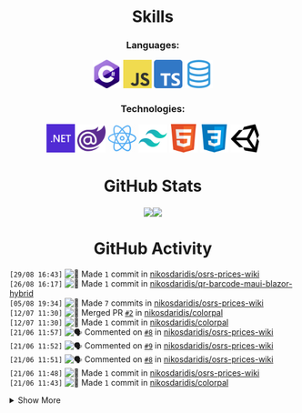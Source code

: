 <h1 align="center"><b>Skills</b></h1>

<h3 align="center">Languages:</h3>
<div align="center">
    <a  href="#"><img  alt="C#"  title="C#"  src="https://raw.githubusercontent.com/nikosdaridis/nikosdaridis.github.io/main/v2/public/TechStack/CSharp.png"  height="50"></a>
    <a  href="#"><img  alt="JavaScript"  title="JavaScript"  src="https://raw.githubusercontent.com/nikosdaridis/nikosdaridis.github.io/main/v2/public/TechStack/JavaScript.png"  height="50"></a>
	<a  href="#"><img  alt="TypeScript"  title="TypeScript"  src="https://raw.githubusercontent.com/nikosdaridis/nikosdaridis.github.io/main/v2/public/TechStack/TypeScript.png"  height="50"></a>
    <a  href="#"><img  alt="SQL"  title="SQL"  src="https://raw.githubusercontent.com/nikosdaridis/nikosdaridis.github.io/main/v2/public/TechStack/SQL.png"  height="50"></a>
</div>

<h3 align="center">Technologies:</h3>  
<div align="center">
    <a  href="#"><img  alt=".Net"  title=".Net"  src="https://raw.githubusercontent.com/nikosdaridis/nikosdaridis.github.io/main/v2/public/TechStack/DOTNET.png"  height="50"></a>
    <a  href="#"><img  alt="Blazor"  title="Blazor"  src="https://raw.githubusercontent.com/nikosdaridis/nikosdaridis.github.io/main/v2/public/TechStack/Blazor.png"  height="50"></a>
	<a  href="#"><img  alt="React"  title="React"  src="https://raw.githubusercontent.com/nikosdaridis/nikosdaridis.github.io/main/v2/public/TechStack/React.png"  height="50"></a>
	<a  href="#"><img  alt="Tailwind CSS"  title="Tailwind CSS"  src="https://raw.githubusercontent.com/nikosdaridis/nikosdaridis.github.io/main/v2/public/TechStack/TailwindCSS.png"  height="50"></a> 
    <a  href="#"><img  alt="HTML"  title="HTML"  src="https://raw.githubusercontent.com/nikosdaridis/nikosdaridis.github.io/main/v2/public/TechStack/HTML.png"  height="50"></a>
    <a  href="#"><img  alt="CSS"  title="CSS"  src="https://raw.githubusercontent.com/nikosdaridis/nikosdaridis.github.io/main/v2/public/TechStack/CSS.png"  height="50"></a>
    <a  href="#"><img  alt="Unity"  title="Unity"  src="https://raw.githubusercontent.com/nikosdaridis/nikosdaridis.github.io/main/v2/public/TechStack/Unity.png"  height="50"></a>
</div>

<h1 align="center"><b>GitHub Stats</b></h1>
<div align="center">
    <a href="https://github.com/nikosdaridis?tab=repositories"><img align="center" src="https://github-readme-stats.vercel.app/api?username=nikosdaridis&show_icons=true&bg_color=00000000&title_color=0c4e82&text_color=1495fb&hide_border=true&hide_title=true&include_all_commits=true&text_bold=true&disable_animations=true" /></a><a href="https://github.com/nikosdaridis?tab=repositories"><img align="center" src="https://github-readme-stats.vercel.app/api/top-langs/?username=nikosdaridis&layout=compact&bg_color=00000000&title_color=1495fb&text_color=1495fb&hide_border=true&langs_count=10&hide=hlsl,shaderlab,glsl,objective-c%2B%2B,cmake&size_weight=0.3&count_weight=0.5&disable_animations=true" /></a>
</div>

<h1 align="center"><b>GitHub Activity</b></h1>

<!--START_SECTION:activity-->
`[29/08 16:43]` <img alt="📝" src="https://github.com/cheesits456/github-activity-readme/raw/master/icons/commit.png" align="top" height="18"> Made `1` commit in [nikosdaridis/osrs-prices-wiki](https://github.com/nikosdaridis/osrs-prices-wiki)  
`[26/08 16:17]` <img alt="📝" src="https://github.com/cheesits456/github-activity-readme/raw/master/icons/commit.png" align="top" height="18"> Made `1` commit in [nikosdaridis/qr-barcode-maui-blazor-hybrid](https://github.com/nikosdaridis/qr-barcode-maui-blazor-hybrid)  
`[05/08 19:34]` <img alt="📝" src="https://github.com/cheesits456/github-activity-readme/raw/master/icons/commit.png" align="top" height="18"> Made `7` commits in [nikosdaridis/osrs-prices-wiki](https://github.com/nikosdaridis/osrs-prices-wiki)  
`[12/07 11:30]` <img alt="🎉" src="https://github.com/cheesits456/github-activity-readme/raw/master/icons/merge.png" align="top" height="18"> Merged PR [`#2`](https://github.com//nikosdaridis/colorpal/pull/2 'chore: specify TypeScript as dependency') in [nikosdaridis/colorpal](https://github.com/nikosdaridis/colorpal)  
`[12/07 11:30]` <img alt="📝" src="https://github.com/cheesits456/github-activity-readme/raw/master/icons/commit.png" align="top" height="18"> Made `1` commit in [nikosdaridis/colorpal](https://github.com/nikosdaridis/colorpal)  
`[21/06 11:57]` <img alt="🗣" src="https://github.com/cheesits456/github-activity-readme/raw/master/icons/comment.png" align="top" height="18"> Commented on [`#8`](https://github.com//nikosdaridis/osrs-prices-wiki/issues/8 'Bump typescript from 5.4.5 to 5.5.2 in /Server') in [nikosdaridis/osrs-prices-wiki](https://github.com/nikosdaridis/osrs-prices-wiki)  
`[21/06 11:52]` <img alt="🗣" src="https://github.com/cheesits456/github-activity-readme/raw/master/icons/comment.png" align="top" height="18"> Commented on [`#9`](https://github.com//nikosdaridis/osrs-prices-wiki/issues/9 'Bump Radzen.Blazor from 4.32.7 to 4.32.8 in /Server') in [nikosdaridis/osrs-prices-wiki](https://github.com/nikosdaridis/osrs-prices-wiki)  
`[21/06 11:51]` <img alt="🗣" src="https://github.com/cheesits456/github-activity-readme/raw/master/icons/comment.png" align="top" height="18"> Commented on [`#8`](https://github.com//nikosdaridis/osrs-prices-wiki/issues/8 'Bump typescript from 5.4.5 to 5.5.2 in /Server') in [nikosdaridis/osrs-prices-wiki](https://github.com/nikosdaridis/osrs-prices-wiki)  
`[21/06 11:48]` <img alt="📝" src="https://github.com/cheesits456/github-activity-readme/raw/master/icons/commit.png" align="top" height="18"> Made `1` commit in [nikosdaridis/osrs-prices-wiki](https://github.com/nikosdaridis/osrs-prices-wiki)  
`[21/06 11:43]` <img alt="📝" src="https://github.com/cheesits456/github-activity-readme/raw/master/icons/commit.png" align="top" height="18"> Made `1` commit in [nikosdaridis/colorpal](https://github.com/nikosdaridis/colorpal)  

<details><summary>Show More</summary>

`[21/06 11:39]` <img alt="📝" src="https://github.com/cheesits456/github-activity-readme/raw/master/icons/commit.png" align="top" height="18"> Made `1` commit in [nikosdaridis/ebanking-asp-net-core](https://github.com/nikosdaridis/ebanking-asp-net-core)  
`[21/06 11:24]` <img alt="🗣" src="https://github.com/cheesits456/github-activity-readme/raw/master/icons/comment.png" align="top" height="18"> Commented on [`#4`](https://github.com//nikosdaridis/qr-barcode-maui-blazor-hybrid/issues/4 'Bump typescript from 5.4.5 to 5.5.2 in /QRBarcodeApp') in [nikosdaridis/qr-barcode-maui-blazor-hybrid](https://github.com/nikosdaridis/qr-barcode-maui-blazor-hybrid)  
`[21/06 11:22]` <img alt="📝" src="https://github.com/cheesits456/github-activity-readme/raw/master/icons/commit.png" align="top" height="18"> Made `2` commits in [nikosdaridis/qr-barcode-maui-blazor-hybrid](https://github.com/nikosdaridis/qr-barcode-maui-blazor-hybrid)  
`[14/06 17:45]` <img alt="📝" src="https://github.com/cheesits456/github-activity-readme/raw/master/icons/commit.png" align="top" height="18"> Made `1` commit in [nikosdaridis/colorpal](https://github.com/nikosdaridis/colorpal)  
`[14/06 17:45]` <img alt="❌" src="https://github.com/cheesits456/github-activity-readme/raw/master/icons/delete.png" align="top" height="18"> Deleted `dependabot/npm_and_yarn/uglify-js-3.18.0` from [nikosdaridis/colorpal](https://github.com/nikosdaridis/colorpal)  
`[14/06 17:45]` <img alt="🎉" src="https://github.com/cheesits456/github-activity-readme/raw/master/icons/merge.png" align="top" height="18"> Merged PR [`#1`](https://github.com//nikosdaridis/colorpal/pull/1 'Bump uglify-js from 3.17.4 to 3.18.0') in [nikosdaridis/colorpal](https://github.com/nikosdaridis/colorpal)  
`[14/06 17:39]` <img alt="📝" src="https://github.com/cheesits456/github-activity-readme/raw/master/icons/commit.png" align="top" height="18"> Made `1` commit in [nikosdaridis/colorpal](https://github.com/nikosdaridis/colorpal)  
`[14/06 17:33]` <img alt="📝" src="https://github.com/cheesits456/github-activity-readme/raw/master/icons/commit.png" align="top" height="18"> Made `1` commit in [nikosdaridis/ebanking-asp-net-core](https://github.com/nikosdaridis/ebanking-asp-net-core)  
`[14/06 17:29]` <img alt="❌" src="https://github.com/cheesits456/github-activity-readme/raw/master/icons/delete.png" align="top" height="18"> Deleted `dependabot/npm_and_yarn/Server/braces-3.0.3` from [nikosdaridis/osrs-prices-wiki](https://github.com/nikosdaridis/osrs-prices-wiki)  
`[14/06 17:29]` <img alt="❌" src="https://github.com/cheesits456/github-activity-readme/raw/master/icons/delete.png" align="top" height="18"> Deleted `dependabot/npm_and_yarn/Server/uglify-js-3.18.0` from [nikosdaridis/osrs-prices-wiki](https://github.com/nikosdaridis/osrs-prices-wiki)  
`[14/06 17:29]` <img alt="❌" src="https://github.com/cheesits456/github-activity-readme/raw/master/icons/delete.png" align="top" height="18"> Deleted `dependabot/npm_and_yarn/Server/tailwindcss-3.4.4` from [nikosdaridis/osrs-prices-wiki](https://github.com/nikosdaridis/osrs-prices-wiki)  
`[14/06 17:29]` <img alt="❌" src="https://github.com/cheesits456/github-activity-readme/raw/master/icons/delete.png" align="top" height="18"> Deleted `dependabot/nuget/Server/dotnet-ef-8.0.6` from [nikosdaridis/osrs-prices-wiki](https://github.com/nikosdaridis/osrs-prices-wiki)  
`[14/06 17:29]` <img alt="❌" src="https://github.com/cheesits456/github-activity-readme/raw/master/icons/delete.png" align="top" height="18"> Deleted `dependabot/nuget/Server/Radzen.Blazor-4.32.7` from [nikosdaridis/osrs-prices-wiki](https://github.com/nikosdaridis/osrs-prices-wiki)  
`[14/06 17:29]` <img alt="❌" src="https://github.com/cheesits456/github-activity-readme/raw/master/icons/delete.png" align="top" height="18"> Deleted `dependabot/npm_and_yarn/Server/glob-10.4.1` from [nikosdaridis/osrs-prices-wiki](https://github.com/nikosdaridis/osrs-prices-wiki)  
`[14/06 17:27]` <img alt="❌" src="https://github.com/cheesits456/github-activity-readme/raw/master/icons/delete.png" align="top" height="18"> Deleted `dependabot/npm_and_yarn/QRBarcodeApp/uglify-js-3.18.0` from [nikosdaridis/qr-barcode-maui-blazor-hybrid](https://github.com/nikosdaridis/qr-barcode-maui-blazor-hybrid)  
`[14/06 17:27]` <img alt="❌" src="https://github.com/cheesits456/github-activity-readme/raw/master/icons/delete.png" align="top" height="18"> Deleted `dependabot/npm_and_yarn/QRBarcodeApp/tailwindcss-3.4.4` from [nikosdaridis/qr-barcode-maui-blazor-hybrid](https://github.com/nikosdaridis/qr-barcode-maui-blazor-hybrid)  
`[14/06 17:27]` <img alt="❌" src="https://github.com/cheesits456/github-activity-readme/raw/master/icons/delete.png" align="top" height="18"> Deleted `dependabot/npm_and_yarn/QRBarcodeApp/npm_and_yarn-5134b82be1` from [nikosdaridis/qr-barcode-maui-blazor-hybrid](https://github.com/nikosdaridis/qr-barcode-maui-blazor-hybrid)  
`[14/06 17:23]` <img alt="📝" src="https://github.com/cheesits456/github-activity-readme/raw/master/icons/commit.png" align="top" height="18"> Made `1` commit in [nikosdaridis/qr-barcode-maui-blazor-hybrid](https://github.com/nikosdaridis/qr-barcode-maui-blazor-hybrid)  
`[14/06 17:23]` <img alt="🎉" src="https://github.com/cheesits456/github-activity-readme/raw/master/icons/merge.png" align="top" height="18"> Merged PR [`#1`](https://github.com//nikosdaridis/qr-barcode-maui-blazor-hybrid/pull/1 'Bump uglify-js from 3.17.4 to 3.18.0 in /QRBarcodeApp') in [nikosdaridis/qr-barcode-maui-blazor-hybrid](https://github.com/nikosdaridis/qr-barcode-maui-blazor-hybrid)  
`[14/06 17:21]` <img alt="🗣" src="https://github.com/cheesits456/github-activity-readme/raw/master/icons/comment.png" align="top" height="18"> Commented on [`#1`](https://github.com//nikosdaridis/qr-barcode-maui-blazor-hybrid/issues/1 'Bump uglify-js from 3.17.4 to 3.18.0 in /QRBarcodeApp') in [nikosdaridis/qr-barcode-maui-blazor-hybrid](https://github.com/nikosdaridis/qr-barcode-maui-blazor-hybrid)  
`[14/06 17:16]` <img alt="📝" src="https://github.com/cheesits456/github-activity-readme/raw/master/icons/commit.png" align="top" height="18"> Made `1` commit in [nikosdaridis/qr-barcode-maui-blazor-hybrid](https://github.com/nikosdaridis/qr-barcode-maui-blazor-hybrid)  
`[14/06 17:16]` <img alt="🎉" src="https://github.com/cheesits456/github-activity-readme/raw/master/icons/merge.png" align="top" height="18"> Merged PR [`#2`](https://github.com//nikosdaridis/qr-barcode-maui-blazor-hybrid/pull/2 'Bump tailwindcss from 3.4.3 to 3.4.4 in /QRBarcodeApp') in [nikosdaridis/qr-barcode-maui-blazor-hybrid](https://github.com/nikosdaridis/qr-barcode-maui-blazor-hybrid)  
`[14/06 17:13]` <img alt="🗣" src="https://github.com/cheesits456/github-activity-readme/raw/master/icons/comment.png" align="top" height="18"> Commented on [`#3`](https://github.com//nikosdaridis/qr-barcode-maui-blazor-hybrid/issues/3 'Bump braces from 3.0.2 to 3.0.3 in /QRBarcodeApp in the npm_and_yarn group') in [nikosdaridis/qr-barcode-maui-blazor-hybrid](https://github.com/nikosdaridis/qr-barcode-maui-blazor-hybrid)  
`[14/06 17:09]` <img alt="🗣" src="https://github.com/cheesits456/github-activity-readme/raw/master/icons/comment.png" align="top" height="18"> Commented on [`#3`](https://github.com//nikosdaridis/qr-barcode-maui-blazor-hybrid/issues/3 'Bump braces from 3.0.2 to 3.0.3 in /QRBarcodeApp in the npm_and_yarn group') in [nikosdaridis/qr-barcode-maui-blazor-hybrid](https://github.com/nikosdaridis/qr-barcode-maui-blazor-hybrid)  
`[14/06 17:03]` <img alt="🗣" src="https://github.com/cheesits456/github-activity-readme/raw/master/icons/comment.png" align="top" height="18"> Commented on [`#3`](https://github.com//nikosdaridis/qr-barcode-maui-blazor-hybrid/issues/3 'Bump braces from 3.0.2 to 3.0.3 in /QRBarcodeApp in the npm_and_yarn group') in [nikosdaridis/qr-barcode-maui-blazor-hybrid](https://github.com/nikosdaridis/qr-barcode-maui-blazor-hybrid)  
`[14/06 16:58]` <img alt="📝" src="https://github.com/cheesits456/github-activity-readme/raw/master/icons/commit.png" align="top" height="18"> Made `5` commits in [nikosdaridis/qr-barcode-maui-blazor-hybrid](https://github.com/nikosdaridis/qr-barcode-maui-blazor-hybrid)  
`[14/06 08:59]` <img alt="📝" src="https://github.com/cheesits456/github-activity-readme/raw/master/icons/commit.png" align="top" height="18"> Made `1` commit in [nikosdaridis/osrs-prices-wiki](https://github.com/nikosdaridis/osrs-prices-wiki)  
`[14/06 08:59]` <img alt="🎉" src="https://github.com/cheesits456/github-activity-readme/raw/master/icons/merge.png" align="top" height="18"> Merged PR [`#6`](https://github.com//nikosdaridis/osrs-prices-wiki/pull/6 'Bump Radzen.Blazor from 4.32.4 to 4.32.7 in /Server') in [nikosdaridis/osrs-prices-wiki](https://github.com/nikosdaridis/osrs-prices-wiki)  
`[14/06 08:59]` <img alt="📝" src="https://github.com/cheesits456/github-activity-readme/raw/master/icons/commit.png" align="top" height="18"> Made `1` commit in [nikosdaridis/osrs-prices-wiki](https://github.com/nikosdaridis/osrs-prices-wiki)  
`[14/06 08:59]` <img alt="🎉" src="https://github.com/cheesits456/github-activity-readme/raw/master/icons/merge.png" align="top" height="18"> Merged PR [`#5`](https://github.com//nikosdaridis/osrs-prices-wiki/pull/5 'Bump dotnet-ef from 8.0.4 to 8.0.6 in /Server') in [nikosdaridis/osrs-prices-wiki](https://github.com/nikosdaridis/osrs-prices-wiki)  
`[14/06 08:58]` <img alt="📝" src="https://github.com/cheesits456/github-activity-readme/raw/master/icons/commit.png" align="top" height="18"> Made `1` commit in [nikosdaridis/osrs-prices-wiki](https://github.com/nikosdaridis/osrs-prices-wiki)  
`[14/06 08:58]` <img alt="🎉" src="https://github.com/cheesits456/github-activity-readme/raw/master/icons/merge.png" align="top" height="18"> Merged PR [`#4`](https://github.com//nikosdaridis/osrs-prices-wiki/pull/4 'Bump glob from 10.3.15 to 10.4.1 in /Server') in [nikosdaridis/osrs-prices-wiki](https://github.com/nikosdaridis/osrs-prices-wiki)  
`[14/06 08:57]` <img alt="📝" src="https://github.com/cheesits456/github-activity-readme/raw/master/icons/commit.png" align="top" height="18"> Made `6` commits in [nikosdaridis/osrs-prices-wiki](https://github.com/nikosdaridis/osrs-prices-wiki)  
`[14/06 08:19]` <img alt="🎉" src="https://github.com/cheesits456/github-activity-readme/raw/master/icons/merge.png" align="top" height="18"> Merged PR [`#3`](https://github.com//nikosdaridis/osrs-prices-wiki/pull/3 'Bump tailwindcss from 3.4.3 to 3.4.4 in /Server') in [nikosdaridis/osrs-prices-wiki](https://github.com/nikosdaridis/osrs-prices-wiki)  
`[14/06 08:18]` <img alt="📝" src="https://github.com/cheesits456/github-activity-readme/raw/master/icons/commit.png" align="top" height="18"> Made `1` commit in [nikosdaridis/osrs-prices-wiki](https://github.com/nikosdaridis/osrs-prices-wiki)  
`[14/06 08:18]` <img alt="🎉" src="https://github.com/cheesits456/github-activity-readme/raw/master/icons/merge.png" align="top" height="18"> Merged PR [`#2`](https://github.com//nikosdaridis/osrs-prices-wiki/pull/2 'Bump uglify-js from 3.17.4 to 3.18.0 in /Server') in [nikosdaridis/osrs-prices-wiki](https://github.com/nikosdaridis/osrs-prices-wiki)  
`[14/06 08:15]` <img alt="📝" src="https://github.com/cheesits456/github-activity-readme/raw/master/icons/commit.png" align="top" height="18"> Made `2` commits in [nikosdaridis/osrs-prices-wiki](https://github.com/nikosdaridis/osrs-prices-wiki)  
`[14/06 07:19]` <img alt="🎉" src="https://github.com/cheesits456/github-activity-readme/raw/master/icons/merge.png" align="top" height="18"> Merged PR [`#1`](https://github.com//nikosdaridis/osrs-prices-wiki/pull/1 'Bump braces from 3.0.2 to 3.0.3 in /Server') in [nikosdaridis/osrs-prices-wiki](https://github.com/nikosdaridis/osrs-prices-wiki)  
`[14/06 07:17]` <img alt="🔍" src="https://github.com/cheesits456/github-activity-readme/raw/master/icons/review.png" align="top" height="18"> Reviewed [`#1`](https://github.com//nikosdaridis/osrs-prices-wiki/pull/1 'Bump braces from 3.0.2 to 3.0.3 in /Server') in [nikosdaridis/osrs-prices-wiki](https://github.com/nikosdaridis/osrs-prices-wiki)  
`[10/06 10:49]` <img alt="📝" src="https://github.com/cheesits456/github-activity-readme/raw/master/icons/commit.png" align="top" height="18"> Made `1` commit in [nikosdaridis/ebanking-asp-net-core](https://github.com/nikosdaridis/ebanking-asp-net-core)  
`[04/06 22:49]` <img alt="📝" src="https://github.com/cheesits456/github-activity-readme/raw/master/icons/commit.png" align="top" height="18"> Made `2` commits in [nikosdaridis/osrs-prices-wiki](https://github.com/nikosdaridis/osrs-prices-wiki)  
`[04/06 19:22]` <img alt="⭐" src="https://github.com/cheesits456/github-activity-readme/raw/master/icons/star.png" align="top" height="18"> Starred [jstedfast/MailKit](https://github.com/jstedfast/MailKit)  
`[30/05 19:18]` <img alt="🏷" src="https://github.com/cheesits456/github-activity-readme/raw/master/icons/release.png" align="top" height="18"> Released [`v1.3.7`](https://github.com/nikosdaridis/colorpal/releases/tag/v1.3.7) in [nikosdaridis/colorpal](https://github.com/nikosdaridis/colorpal)  
`[30/05 19:12]` <img alt="📝" src="https://github.com/cheesits456/github-activity-readme/raw/master/icons/commit.png" align="top" height="18"> Made `1` commit in [nikosdaridis/colorpal](https://github.com/nikosdaridis/colorpal)  

</details>
<!--END_SECTION:activity-->
